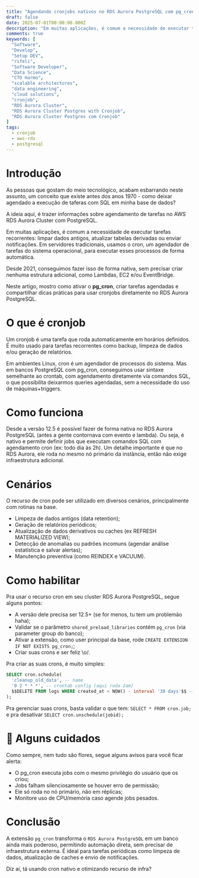 ```yaml
---
title: "Agendando cronjobs nativos no RDS Aurora PostgreSQL com pg_cron"
draft: false
date: 2025-07-01T00:00:00.000Z
description: "Em muitas aplicações, é comum a necessidade de executar tarefas recorrentes: limpar dados antigos, atualizar tabelas derivadas ou enviar notificações. Em servidores tradicionais, usamos o cron, um agendador de tarefas do sistema operacional, para executar esses processos de forma automática."
comments: true
keywords: [
  "Software",
  "Develop",
  "Setup DEV",
  "rifeli",
  "Software Developer",
  "Data Science",
  "CTO Harmo",
  "scalable architectures",
  "data engineering",
  "cloud solutions",
  "cronjob",
  "RDS Aurora Cluster",
  "RDS Aurora Cluster Postgres with Cronjob",
  "RDS Aurora Cluster Postgres com Cronjob"
]
tags:
  - cronjob
  - aws-rds
  - postgresql
---
```


# Introdução

As pessoas que gostam do meio tecnológico, acabam esbarrando neste assunto, um conceito que existe antes dos anos 1970 - como deixar agendado a execução de taferas com SQL em minha base de dados?

A ideia aqui, é trazer informações sobre agendamento de tarefas no AWS RDS Aurora Cluster com PostgreSQL.

Em muitas aplicações, é comum a necessidade de executar tarefas recorrentes: limpar dados antigos, atualizar tabelas derivadas ou enviar notificações. Em servidores tradicionais, usamos o cron, um agendador de tarefas do sistema operacional, para executar esses processos de forma automática.

Desde 2021, conseguimos fazer isso de forma nativa, sem precisar criar nenhuma estrutura adicional, como Lambdas, EC2 e/ou EventBridge.

Neste artigo, mostro como ativar o **pg_cron**, criar tarefas agendadas e compartilhar dicas práticas para usar cronjobs diretamente no RDS Aurora PostgreSQL.

# O que é cronjob

Um cronjob é uma tarefa que roda automaticamente em horários definidos. É muito usado para tarefas recorrentes como backup, limpeza de dados e/ou geração de relatórios.

Em ambientes Linux, cron é um agendador de processos do sistema. Mas em bancos PostgreSQL com pg_cron, conseguimos usar sintaxe semelhante ao crontab, com agendamento diretamente via comandos SQL, o que possibilita deixarmos queries agendadas, sem a necessidade do uso de máquinas+triggers.

# Como funciona

Desde a versão 12.5 é possível fazer de forma nativa no RDS Aurora PostgreSQL (antes a gente contornava com evento e lambda). Ou seja, é nativo e permite definir jobs que executam comandos SQL com agendamento cron (ex: todo dia às 2h). Um detalhe importante é que no RDS Aurora, ele roda no mesmo nó primário da instância, então não exige infraestrutura adicional.

# Cenários

O recurso de cron pode ser utilizado em diversos cenários, principalmente com rotinas na base.

- Limpeza de dados antigos (data retention);
- Geração de relatórios periódicos;
- Atualização de dados derivativos ou caches (ex REFRESH MATERIALIZED VIEW);
- Detecção de anomalias ou padrões incomuns (agendar análise estatística e salvar alertas);
- Manutenção preventiva (como REINDEX e VACUUM).

# Como habilitar

Pra usar o recurso cron em seu cluster RDS Aurora PostgreSQL, segue alguns pontos:

- A versão dele precisa ser 12.5+ (se for menos, tu tem um problemão haha);
- Validar se o parâmetro `shared_preload_libraries` contém `pg_cron` (via parameter group do banco);
- Ativar a extensão, como user principal da base, rode `CREATE EXTENSION IF NOT EXISTS pg_cron;`;
- Criar suas crons e ser feliz \o/.

Pra criar as suas crons, é muito simples:

```sql
SELECT cron.schedule(
  'cleanup_old_data', -- name
  '0 2 * * *', -- crontab config (aqui roda 2am)
  $$DELETE FROM logs WHERE created_at < NOW() - interval '30 days'$$ -- query
);
```

Pra gerenciar suas crons, basta validar o que tem: `SELECT * FROM cron.job;` e pra desativar `SELECT cron.unschedule(jobid);`

# 🔐 Alguns cuidados

Como sempre, nem tudo são flores, segue alguns avisos para você ficar alerta:

- O pg_cron executa jobs com o mesmo privilégio do usuário que os criou;
- Jobs falham silenciosamente se houver erro de permissão;
- Ele só roda no nó primário, não em réplicas;
- Monitore uso de CPU/memória caso agende jobs pesados.

# Conclusão

A extensão `pg_cron` transforma o `RDS Aurora PostgreSQL` em um banco ainda mais poderoso, permitindo automação direta, sem precisar de infraestrutura externa. É ideal para tarefas periódicas como limpeza de dados, atualização de caches e envio de notificações.

Diz aí, tá usando cron nativo e otimizando recurso de infra?